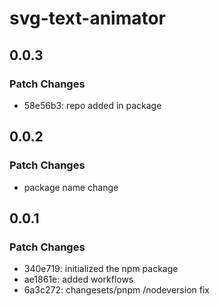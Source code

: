 # svg-text-animator

## 0.0.3

### Patch Changes

- 58e56b3: repo added in package

## 0.0.2

### Patch Changes

- package name change

## 0.0.1

### Patch Changes

- 340e719: initialized the npm package
- ae1861e: added workflows
- 6a3c272: changesets/pnpm /nodeversion fix
